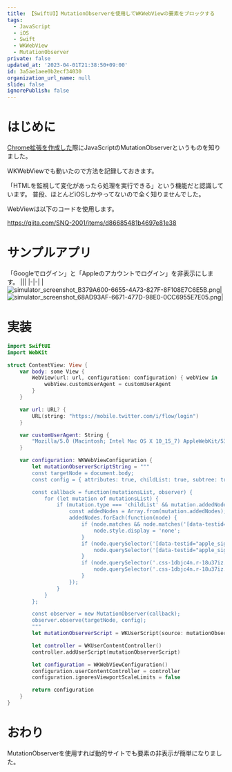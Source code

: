```yaml
---
title: 【SwiftUI】MutationObserverを使用してWKWebViewの要素をブロックする
tags:
  - JavaScript
  - iOS
  - Swift
  - WKWebView
  - MutationObserver
private: false
updated_at: '2023-04-01T21:38:50+09:00'
id: 3a5ae1aee0b2ecf34030
organization_url_name: null
slide: false
ignorePublish: false
---
```

# はじめに
[Chrome拡張を作成した](https://qiita.com/SNQ-2001/items/94b86df3aea7e9d854c7)際にJavaScriptのMutationObserverというものを知りました。

WKWebViewでも動いたので方法を記録しておきます。

「HTMLを監視して変化があったら処理を実行できる」という機能だと認識しています。
普段、ほとんどiOSしかやってないので全く知りませんでした。

WebViewは以下のコードを使用します。

https://qiita.com/SNQ-2001/items/d86685481b4697e81e38

# サンプルアプリ
「Googleでログイン」と「Appleのアカウントでログイン」を非表示にします。
|||
|-|-|
|![simulator_screenshot_B379A600-6655-4A73-827F-8F108E7C6E5B.png](https://qiita-image-store.s3.ap-northeast-1.amazonaws.com/0/1745371/6a9883b1-99d7-7090-fe10-d67eb2dcbf68.png)|![simulator_screenshot_68AD93AF-6671-477D-98E0-0CC6955E7E05.png](https://qiita-image-store.s3.ap-northeast-1.amazonaws.com/0/1745371/1a6b371b-8285-449c-c54a-61c283c2b206.png)|

# 実装
```swift
import SwiftUI
import WebKit

struct ContentView: View {
    var body: some View {
        WebView(url: url, configuration: configuration) { webView in
            webView.customUserAgent = customUserAgent
        }
    }

    var url: URL? {
        URL(string: "https://mobile.twitter.com/i/flow/login")
    }

    var customUserAgent: String {
        "Mozilla/5.0 (Macintosh; Intel Mac OS X 10_15_7) AppleWebKit/537.36 (KHTML, like Gecko) Chrome/111.0.0.0 Safari/537.36"
    }

    var configuration: WKWebViewConfiguration {
        let mutationObserverScriptString = """
        const targetNode = document.body;
        const config = { attributes: true, childList: true, subtree: true };

        const callback = function(mutationsList, observer) {
            for (let mutation of mutationsList) {
                if (mutation.type === 'childList' && mutation.addedNodes.length > 0) {
                    const addedNodes = Array.from(mutation.addedNodes);
                    addedNodes.forEach(function(node) {
                        if (node.matches && node.matches('[data-testid=google_sign_in_container]')) {
                            node.style.display = 'none';
                        }
                        if (node.querySelector('[data-testid="apple_sign_in_button"]')) {
                            node.querySelector('[data-testid="apple_sign_in_button"]').style.display = 'none';
                        }
                        if (node.querySelector('.css-1dbjc4n.r-18u37iz.r-lz04qo.r-13qz1uu')) {
                            node.querySelector('.css-1dbjc4n.r-18u37iz.r-lz04qo.r-13qz1uu').style.display = 'none';
                        }
                    });
                }
            }
        };

        const observer = new MutationObserver(callback);
        observer.observe(targetNode, config);
        """
        let mutationObserverScript = WKUserScript(source: mutationObserverScriptString, injectionTime: .atDocumentEnd, forMainFrameOnly: true)

        let controller = WKUserContentController()
        controller.addUserScript(mutationObserverScript)

        let configuration = WKWebViewConfiguration()
        configuration.userContentController = controller
        configuration.ignoresViewportScaleLimits = false

        return configuration
    }
}
```

# おわり
MutationObserverを使用すれば動的サイトでも要素の非表示が簡単になりました。
